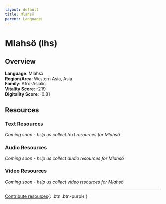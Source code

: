 ```yaml
---
layout: default
title: Mlahsö
parent: Languages
---
```


# Mlahsö (lhs)

## Overview

**Language**: Mlahsö  
**Region/Area**: Western Asia, Asia  
**Family**: Afro-Asiatic  
**Vitality Score**: -2.19  
**Digitality Score**: -0.81  

## Resources

### Text Resources
*Coming soon - help us collect text resources for Mlahsö*

### Audio Resources
*Coming soon - help us collect audio resources for Mlahsö*

### Video Resources
*Coming soon - help us collect video resources for Mlahsö*

---

[Contribute resources](https://fairtrain.github.io/){: .btn .btn-purple }
